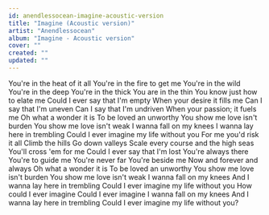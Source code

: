 ```yaml
---
id: anendlessocean-imagine-acoustic-version
title: "Imagine (Acoustic version)"
artist: "Anendlessocean"
album: "Imagine - Acoustic version"
cover: ""
created: ""
updated: ""
---
```


You're in the heat of it all
You're in the fire to get me
You're in the wild You're in the deep
You're in the thick
You are in the thin
You know just how to elate me
Could I ever say that I'm empty
When your desire it fills me
Can I say that I'm uneven
Can I say that I'm undriven
When your passion; it fuels me
Oh what a wonder it is
To be loved an unworthy
You show me love isn't burden
You show me love isn't weak
I wanna fall on my knees
I wanna lay here in trembling
Could I ever imagine my life without you
For me you'd risk it all
Climb the hills
Go down valleys
Scale every course and the high seas
You'll cross 'em for me
Could I ever say that I'm lost
You're always there You're to guide me
You're never far You're beside me
Now and forever and always
Oh what a wonder it is
To be loved an unworthy
You show me love isn't burden
You show me love isn't weak
I wanna fall on my knees
And I wanna lay here in trembling
Could I ever imagine my life without you
How could I ever imagine
Could I ever imagine
I wanna fall on my knees
And I wanna lay here in trembling
Could I ever imagine my life without you?